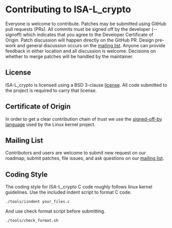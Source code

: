 # Contributing to ISA-L_crypto

Everyone is welcome to contribute. Patches may be submitted using GitHub pull
requests (PRs). All commits must be signed off by the developer (--signoff)
which indicates that you agree to the Developer Certificate of Origin.  Patch
discussion will happen directly on the GitHub PR. Design pre-work and general
discussion occurs on the [mailing list]. Anyone can provide feedback in either
location and all discussion is welcome. Decisions on whether to merge patches
will be handled by the maintainer.

## License

ISA-L_crypto is licensed using a BSD 3-clause [license]. All code submitted to
the project is required to carry that license.

## Certificate of Origin

In order to get a clear contribution chain of trust we use the
[signed-off-by language] used by the Linux kernel project.

## Mailing List

Contributors and users are welcome to submit new request on our roadmap, submit
patches, file issues, and ask questions on our [mailing list].

## Coding Style

The coding style for ISA-L_crypto C code roughly follows linux kernel
guidelines.  Use the included indent script to format C code.

    ./tools/iindent your_files.c

And use check format script before submitting.

    ./tools/check_format.sh

[mailing list]:https://lists.01.org/mailman/listinfo/isal
[license]:LICENSE
[signed-off-by language]:https://01.org/community/signed-process
